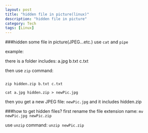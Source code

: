 ```yaml
---
layout: post
title: "hidden file in picture(linux)"
description: "hidden file in picture"
category: Tech
tags: [Linux]
---
```



###hidden some file in picture(JPEG...etc.)
use `cat` and `pipe`

example:

there is a folder includes: a.jpg b.txt c.txt

then use `zip` command:

<code>
zip hidden.zip b.txt c.txt
</code>

<code>
cat a.jpg hidden.zip > newPic.jpg
</code>

then you get a new JPEG file: `newPic.jpg` and it includes hidden.zip

###how to get hidden files?
first rename the file extension name: `mv newPic.jpg newPic.zip`

use `unzip` command: `unzip newPic.zip`
 